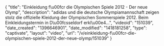 {
    "title": "Einkleidung f\u00fcr die Olympischen Spiele 2012 - Der neue Olymp",
    "description": "adidas und die deutsche Olympiamannschaft zeigen stolz die offizielle Kleidung der Olympischen Sommerspiele 2012. Beim Einkleidungstermin in D\u00fcsseldorf erkl\u00e4...",
    "videoid": "151039",
    "date_created": "1396646901",
    "date_modified": "1418181258",
    "type": "captivate",
    "layout": "video",
    "url": "\/v\/einkleidung-f\u00fcr-die-olympischen-spiele-2012-der-neue-olymp\/151039"
}